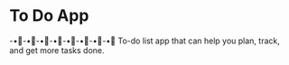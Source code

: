 # To Do App
-•🍪-•🍪-•🍪-•🍪-•🍪-•🍪-•🍪-•🍪
To-do list app that can help you plan, track, and get more tasks done.

